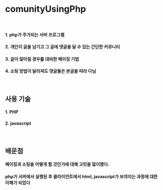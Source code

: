  comunityUsingPhp
============
<br>
<h4> 1. php가 주가되는 서버 프로그램</h4>
<h4> 2. 개인이 글을 남기고 그 글에 댓글을 달 수 있는 간단한 커뮤니티 </h4>
<h4> 3. 글이 많아질 경우를 대비한 페이징 기법 </h4>
<h4> 4. 소팅 방법이 달라져도 댓글들은 본글을 따라 다님</h4>
<br>
<h2>사용 기술</h2>
<h4> 1. PHP </h4>
<h4> 2. javascript </h4>
<br>
<h2>배운점</h2>
<h4> 페이징과 소팅을 어떻게 할 것인가에 대해 고민을 많이했다. </h4>
<h4> php가 서버에서 실행된 후 클라이언트에서 html, javascript가 보여지는 과정에 대한 이해가 되었다 </h4>
